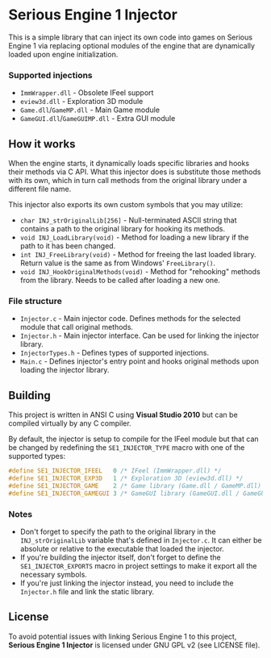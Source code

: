 # Serious Engine 1 Injector

This is a simple library that can inject its own code into games on Serious Engine 1 via replacing optional modules of the engine that are dynamically loaded upon engine initialization.

### Supported injections
- `ImmWrapper.dll` - Obsolete IFeel support
- `eview3d.dll` - Exploration 3D module
- `Game.dll`/`GameMP.dll` - Main Game module
- `GameGUI.dll`/`GameGUIMP.dll` - Extra GUI module

## How it works

When the engine starts, it dynamically loads specific libraries and hooks their methods via C API. What this injector does is substitute those methods with its own, which in turn call methods from the original library under a different file name.

This injector also exports its own custom symbols that you may utilize:
- `char INJ_strOriginalLib[256]` - Null-terminated ASCII string that contains a path to the original library for hooking its methods.
- `void INJ_LoadLibrary(void)` - Method for loading a new library if the path to it has been changed.
- `int INJ_FreeLibrary(void)` - Method for freeing the last loaded library. Return value is the same as from Windows' `FreeLibrary()`.
- `void INJ_HookOriginalMethods(void)` - Method for "rehooking" methods from the library. Needs to be called after loading a new one.

### File structure
- `Injector.c` - Main injector code. Defines methods for the selected module that call original methods.
- `Injector.h` - Main injector interface. Can be used for linking the injector library.
- `InjectorTypes.h` - Defines types of supported injections.
- `Main.c` - Defines injector's entry point and hooks original methods upon loading the injector library.

## Building

This project is written in ANSI C using **Visual Studio 2010** but can be compiled virtually by any C compiler.

By default, the injector is setup to compile for the IFeel module but that can be changed by redefining the `SE1_INJECTOR_TYPE` macro with one of the supported types:
```cpp
#define SE1_INJECTOR_IFEEL   0 /* IFeel (ImmWrapper.dll) */
#define SE1_INJECTOR_EXP3D   1 /* Exploration 3D (eview3d.dll) */
#define SE1_INJECTOR_GAME    2 /* Game library (Game.dll / GameMP.dll) */
#define SE1_INJECTOR_GAMEGUI 3 /* GameGUI library (GameGUI.dll / GameGUIMP.dll) */
```

### Notes
- Don't forget to specify the path to the original library in the `INJ_strOriginalLib` variable that's defined in `Injector.c`. It can either be absolute or relative to the executable that loaded the injector.
- If you're building the injector itself, don't forget to define the `SE1_INJECTOR_EXPORTS` macro in project settings to make it export all the necessary symbols.
- If you're just linking the injector instead, you need to include the `Injector.h` file and link the static library.

## License

To avoid potential issues with linking Serious Engine 1 to this project, **Serious Engine 1 Injector** is licensed under GNU GPL v2 (see LICENSE file).
